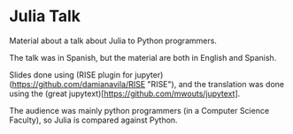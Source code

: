# Julia Talk

Material about a talk about Julia to Python programmers.

The talk was in Spanish, but the material are both in English and Spanish.

Slides done using (RISE plugin for jupyter)(https://github.com/damianavila/RISE
"RISE"), and the translation was done using the (great jupytext)[https://github.com/mwouts/jupytext].

The audience was mainly python programmers (in a Computer Science Faculty), so
Julia is compared against Python.
